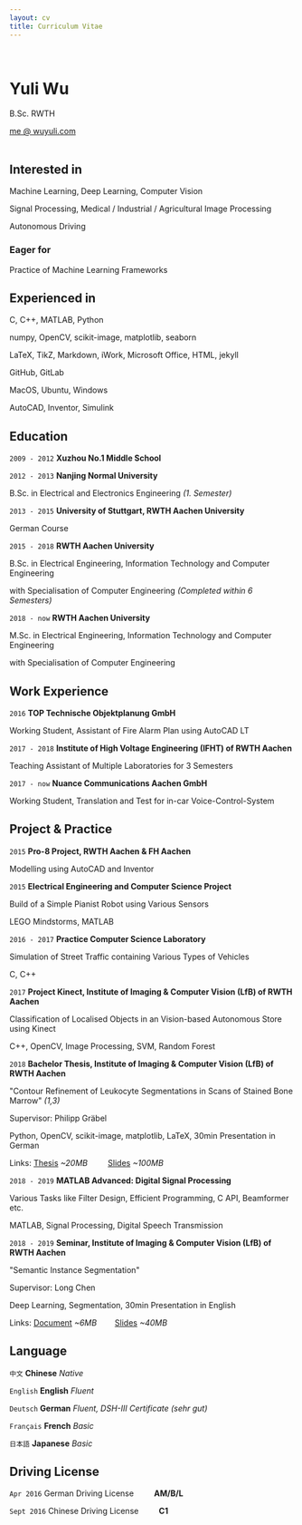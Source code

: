 ```yaml
---
layout: cv
title: Curriculum Vitae
---
```


<br />

# Yuli Wu
B.Sc. RWTH

<div id="webaddress">
<a href="mailto:me@wuyuli.com">me @ wuyuli.com</a>
<!--( have a try, it really works 😹 )</p> -->
</div>

<br />

## Interested in
Machine Learning, Deep Learning, Computer Vision

Signal Processing, Medical / Industrial / Agricultural Image Processing

Autonomous Driving

### Eager for
Practice of Machine Learning Frameworks

## Experienced in
C, C++, MATLAB, Python

numpy, OpenCV, scikit-image, matplotlib, seaborn

LaTeX, TikZ, Markdown, iWork, Microsoft Office, HTML, jekyll

GitHub, GitLab

MacOS, Ubuntu, Windows

AutoCAD, Inventor, Simulink


## Education

`2009 - 2012`
__Xuzhou No.1 Middle School__

`2012 - 2013`
__Nanjing Normal University__

B.Sc. in Electrical and Electronics Engineering *(1. Semester)*

`2013 - 2015`
__University of Stuttgart, RWTH Aachen University__

German Course

`2015 - 2018`
__RWTH Aachen University__

B.Sc. in Electrical Engineering, Information Technology and Computer Engineering

with Specialisation of Computer Engineering  *(Completed within 6 Semesters)*

`2018 - now`
__RWTH Aachen University__

M.Sc. in Electrical Engineering, Information Technology and Computer Engineering

with Specialisation of Computer Engineering

## Work Experience
`2016`
__TOP Technische Objektplanung GmbH__

Working Student, Assistant of Fire Alarm Plan using AutoCAD LT

`2017 - 2018`
__Institute of High Voltage Engineering (IFHT) of RWTH Aachen__

Teaching Assistant of Multiple Laboratories for 3 Semesters

`2017 - now`
__Nuance Communications Aachen GmbH__

Working Student, Translation and Test for in-car Voice-Control-System


## Project & Practice
`2015`
__Pro-8 Project, RWTH Aachen & FH Aachen__

Modelling using AutoCAD and Inventor

`2015`
__Electrical Engineering and Computer Science Project__

Build of a Simple Pianist Robot using Various Sensors

LEGO Mindstorms, MATLAB

`2016 - 2017`
__Practice Computer Science Laboratory__

Simulation of Street Traffic containing Various Types of Vehicles 

C, C++

`2017`
__Project Kinect, Institute of Imaging & Computer Vision (LfB) of RWTH Aachen__

Classification of Localised Objects in an Vision-based Autonomous Store using Kinect

C++, OpenCV, Image Processing, SVM, Random Forest

`2018`
__Bachelor Thesis, Institute of Imaging & Computer Vision (LfB) of RWTH Aachen__

"Contour Refinement of Leukocyte Segmentations in Scans of Stained Bone Marrow" *(1,3)*

Supervisor: Philipp Gräbel

Python, OpenCV, scikit-image, matplotlib, LaTeX, 30min Presentation in German

Links: <a href="https://yuliwu.github.io/ba/Thesis.pdf" target="_blank">Thesis</a> *&#126;20MB* &emsp;&emsp; <a href="https://yuliwu.github.io/ba-slides/" target="_blank">Slides</a> *&#126;100MB*


`2018 - 2019`
__MATLAB Advanced: Digital Signal Processing__

Various Tasks like Filter Design, Efficient Programming, C API, Beamformer etc.

MATLAB, Signal Processing, Digital Speech Transmission

`2018 - 2019`
__Seminar, Institute of Imaging & Computer Vision (LfB) of RWTH Aachen__

"Semantic Instance Segmentation"

Supervisor: Long Chen

Deep Learning, Segmentation, 30min Presentation in English

Links: <a href="https://yuliwu.github.io/seminar-doc/Document.pdf">Document</a> *&#126;6MB* &emsp;&emsp;<a href="https://yuliwu.github.io/slides/">Slides</a> *&#126;40MB*


## Language
`中文`
__Chinese__ <i>Native</i>

`English`
__English__  <i>Fluent</i>

`Deutsch`
__German__ <i>Fluent, DSH-III Certificate *(sehr gut)*</i>

`Français`
__French__ <i>Basic</i>

`日本語`
__Japanese__ <i>Basic</i>



## Driving License
`Apr 2016`
German Driving License &emsp;&emsp; __AM/B/L__

`Sept 2016`
Chinese Driving License &emsp;&emsp; __C1__

<br />
<br />
<!--
Last updated: Mar 2019 -->

